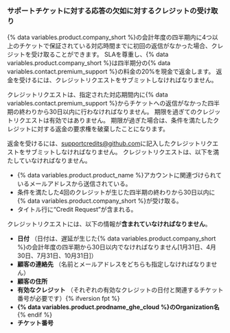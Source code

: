 
### サポートチケットに対する応答の欠如に対するクレジットの受け取り

{% data variables.product.company_short %}の会計年度の四半期内に4つ以上のチケットで保証されている対応時間までに初回の返信がなかった場合、クレジットを受け取ることができます。 SLAを尊重し、{% data variables.product.company_short %}は四半期分の{% data variables.contact.premium_support %}の料金の20%を現金で返金します。 返金を受けるには、クレジットリクエストをサブミットしなければなりません。

クレジットリクエストは、指定された対応期間内に{% data variables.contact.premium_support %}からチケットへの返信がなかった四半期の終わりから30日以内に行わなければなりません。 期限を過ぎてのクレジットリクエストは有効ではありません。 期限が過ぎた場合は、条件を満たしたクレジットに対する返金の要求権を破棄したことになります。

返金を受けるには、<supportcredits@github.com>に記入したクレジットリクエストをサブミットしなければなりません。 クレジットリクエストは、以下を満たしていなければなりません。
- {% data variables.product.product_name %}アカウントに関連づけられているメールアドレスから送信されている。
- 条件を満たした4回のクレジットが生じた四半期の終わりから30日以内に{% data variables.product.company_short %}が受け取る。
- タイトル行に“Credit Request”が含まれる。

クレジットリクエストには、以下の情報が**含まれていなければなりません**。
- **日付** （日付は、遅延が生じた{% data variables.product.company_short %}の会計年度の四半期から30日以内でなければなりません[1月31日、4月30日、7月31日、10月31日]）
- **顧客の連絡先** （名前とメールアドレスをどちらも指定しなければなりません）
- **顧客の住所**
- **有効なクレジット** （それぞれの有効なクレジットの日付と関連するチケット番号が必要です）{% ifversion fpt %}
- **{% data variables.product.prodname_ghe_cloud %}のOrganization名**{% endif %}
- **チケット番号**

